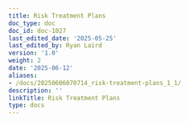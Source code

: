 ```yaml
---
title: Risk Treatment Plans
doc_type: doc
doc_id: doc-1027
last_edited_date: '2025-05-25'
last_edited_by: Ryan Laird
version: '1.0'
weight: 2
date: '2025-06-12'
aliases:
- /docs/20250606070714_risk-treatment-plans_1_1/
description: ''
linkTitle: Risk Treatment Plans
type: docs
---
```


